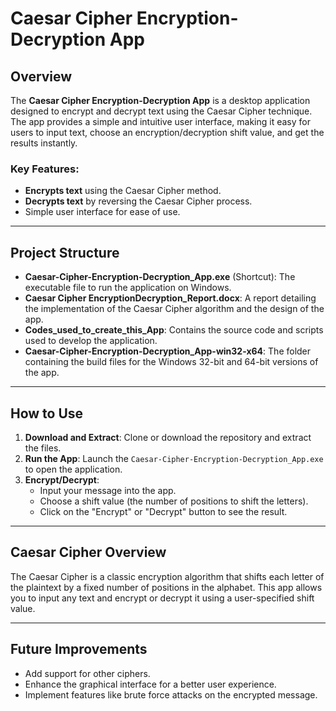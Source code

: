 # Caesar Cipher Encryption-Decryption App

## Overview
The **Caesar Cipher Encryption-Decryption App** is a desktop application designed to encrypt and decrypt text using the Caesar Cipher technique. The app provides a simple and intuitive user interface, making it easy for users to input text, choose an encryption/decryption shift value, and get the results instantly.

### Key Features:
- **Encrypts text** using the Caesar Cipher method.
- **Decrypts text** by reversing the Caesar Cipher process.
- Simple user interface for ease of use.

---

## Project Structure
- **Caesar-Cipher-Encryption-Decryption_App.exe** (Shortcut): The executable file to run the application on Windows.
- **Caesar Cipher EncryptionDecryption_Report.docx**: A report detailing the implementation of the Caesar Cipher algorithm and the design of the app.
- **Codes_used_to_create_this_App**: Contains the source code and scripts used to develop the application.
- **Caesar-Cipher-Encryption-Decryption_App-win32-x64**: The folder containing the build files for the Windows 32-bit and 64-bit versions of the app.

---

## How to Use
1. **Download and Extract**: Clone or download the repository and extract the files.
2. **Run the App**: Launch the `Caesar-Cipher-Encryption-Decryption_App.exe` to open the application.
3. **Encrypt/Decrypt**: 
   - Input your message into the app.
   - Choose a shift value (the number of positions to shift the letters).
   - Click on the "Encrypt" or "Decrypt" button to see the result.

---

## Caesar Cipher Overview
The Caesar Cipher is a classic encryption algorithm that shifts each letter of the plaintext by a fixed number of positions in the alphabet. This app allows you to input any text and encrypt or decrypt it using a user-specified shift value.

---

## Future Improvements
- Add support for other ciphers.
- Enhance the graphical interface for a better user experience.
- Implement features like brute force attacks on the encrypted message.

